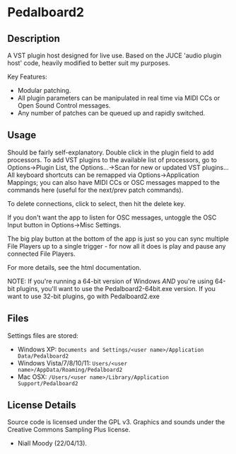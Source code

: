 # Pedalboard2

Description
-----------
A VST plugin host designed for live use. Based on the JUCE 'audio plugin host'
code, heavily modified to better suit my purposes.

Key Features:
- Modular patching.
- All plugin parameters can be manipulated in real time via MIDI CCs or Open
  Sound Control messages.
- Any number of patches can be queued up and rapidly switched.


Usage
-----
Should be fairly self-explanatory. Double click in the plugin field to add
processors. To add VST plugins to the available list of processors, go to
Options->Plugin List, the Options...->Scan for new or updated VST plugins...
All keyboard shortcuts can be remapped via Options->Application Mappings; you
can also have MIDI CCs or OSC messages mapped to the commands here (useful for
the next/prev patch commands).

To delete connections, click to select, then hit the delete key.

If you don't want the app to listen for OSC messages, untoggle the OSC Input
button in Options->Misc Settings.

The big play button at the bottom of the app is just so you can sync multiple
File Players up to a single trigger - for now all it does is play and pause any
connected File Players.

For more details, see the html documentation.


NOTE: If you're running a 64-bit version of Windows *AND* you're using 64-bit
plugins, you'll want to use the Pedalboard2-64bit.exe version. If you want to
use 32-bit plugins, go with Pedalboard2.exe


Files
-----
Settings files are stored:

* Windows XP: `Documents and Settings/<user name>/Application Data/Pedalboard2`
* Windows Vista/7/8/10/11: `Users/<user name>/AppData/Roaming/Pedalboard2`
* Mac OSX: `/Users/<user name>/Library/Application Support/Pedalboard2`


License Details
---------------
Source code is licensed under the GPL v3.  Graphics and sounds under the
Creative Commons Sampling Plus license.


- Niall Moody (22/04/13).
